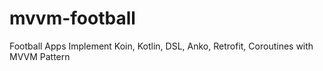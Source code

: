 # mvvm-football
Football Apps Implement Koin, Kotlin, DSL, Anko, Retrofit, Coroutines with MVVM Pattern
